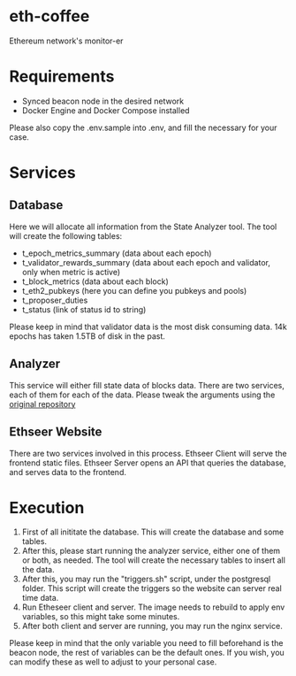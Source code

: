 # eth-coffee
Ethereum network's monitor-er

# Requirements

- Synced beacon node in the desired network
- Docker Engine and Docker Compose installed

Please also copy the .env.sample into .env, and fill the necessary for your case.

# Services

## Database
Here we will allocate all information from the State Analyzer tool.
The tool will create the following tables:<br>
- t_epoch_metrics_summary (data about each epoch)<br>
- t_validator_rewards_summary (data about each epoch and validator, only when metric is active)<br>
- t_block_metrics (data about each block)<br>
- t_eth2_pubkeys (here you can define you pubkeys and pools)
- t_proposer_duties<br>
- t_status (link of status id to string)<br>

Please keep in mind that validator data is the most disk consuming data.
14k epochs has taken 1.5TB of disk in the past.

## Analyzer

This service will either fill state data of blocks data.
There are two services, each of them for each of the data.
Please tweak the arguments using the [original repository](https://github.com/cortze/eth-cl-state-analyzer)

## Ethseer Website

There are two services involved in this process.
Ethseer Client will serve the frontend static files.
Ethseer Server opens an API that queries the database, and serves data to the frontend.

# Execution

1. First of all inititate the database. This will create the database and some tables.
2. After this, please start running the analyzer service, either one of them or both, as needed. The tool will create the necessary tables to insert all  the data.
3. After this, you may run the "triggers.sh" script, under the postgresql folder. This script will create the triggers so the website can server real time data.
4. Run Etheseer client and server. The image needs to rebuild to apply env variables, so this might take some minutes.
5. After both client and server are running, you may run the nginx service. 

Please keep in mind that the only variable you need to fill beforehand is the beacon node, the rest of variables can be the default ones. If you wish, you can modify these as well to adjust to your personal case.

